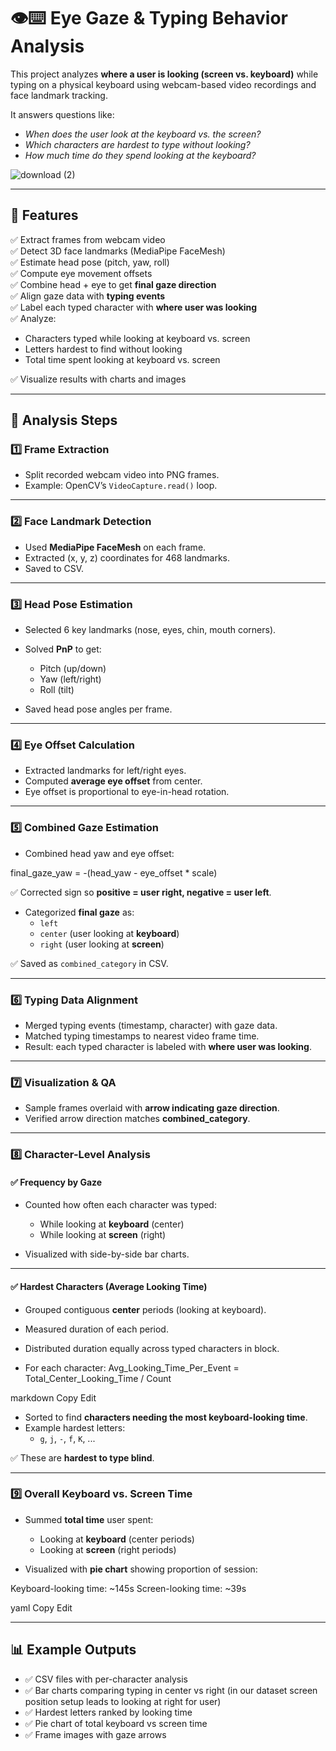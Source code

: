 # 👁️⌨️ Eye Gaze & Typing Behavior Analysis

This project analyzes **where a user is looking (screen vs. keyboard)** while typing on a physical keyboard using webcam-based video recordings and face landmark tracking.

It answers questions like:
- *When does the user look at the keyboard vs. the screen?*
- *Which characters are hardest to type without looking?*
- *How much time do they spend looking at the keyboard?*


![download (2)](https://github.com/user-attachments/assets/2e2c9b0d-238b-48fc-8633-ce24eeb78384)

---

## 🚀 Features

✅ Extract frames from webcam video  
✅ Detect 3D face landmarks (MediaPipe FaceMesh)  
✅ Estimate head pose (pitch, yaw, roll)  
✅ Compute eye movement offsets  
✅ Combine head + eye to get **final gaze direction**  
✅ Align gaze data with **typing events**  
✅ Label each typed character with **where user was looking**  
✅ Analyze:
- Characters typed while looking at keyboard vs. screen
- Letters hardest to find without looking
- Total time spent looking at keyboard vs. screen
  
✅ Visualize results with charts and images

---


## 🧭 Analysis Steps

### 1️⃣ Frame Extraction
- Split recorded webcam video into PNG frames.
- Example: OpenCV’s `VideoCapture.read()` loop.

---

### 2️⃣ Face Landmark Detection
- Used **MediaPipe FaceMesh** on each frame.
- Extracted (x, y, z) coordinates for 468 landmarks.
- Saved to CSV.

---

### 3️⃣ Head Pose Estimation
- Selected 6 key landmarks (nose, eyes, chin, mouth corners).
- Solved **PnP** to get:
  - Pitch (up/down)
  - Yaw (left/right)
  - Roll (tilt)

- Saved head pose angles per frame.

---

### 4️⃣ Eye Offset Calculation
- Extracted landmarks for left/right eyes.
- Computed **average eye offset** from center.
- Eye offset is proportional to eye-in-head rotation.

---

### 5️⃣ Combined Gaze Estimation
- Combined head yaw and eye offset:

final_gaze_yaw = -(head_yaw - eye_offset * scale)


✅ Corrected sign so **positive = user right, negative = user left**.  

- Categorized **final gaze** as:
  - `left`
  - `center` (user looking at **keyboard**)
  - `right` (user looking at **screen**)

✅ Saved as `combined_category` in CSV.

---

### 6️⃣ Typing Data Alignment
- Merged typing events (timestamp, character) with gaze data.
- Matched typing timestamps to nearest video frame time.
- Result: each typed character is labeled with **where user was looking**.

---

### 7️⃣ Visualization & QA
- Sample frames overlaid with **arrow indicating gaze direction**.
- Verified arrow direction matches **combined_category**.

---

### 8️⃣ Character-Level Analysis

#### ✅ Frequency by Gaze
- Counted how often each character was typed:
  - While looking at **keyboard** (center)
  - While looking at **screen** (right)

- Visualized with side-by-side bar charts.

---

#### ✅ Hardest Characters (Average Looking Time)
- Grouped contiguous **center** periods (looking at keyboard).  
- Measured duration of each period.  
- Distributed duration equally across typed characters in block.  

- For each character:
Avg_Looking_Time_Per_Event = Total_Center_Looking_Time / Count

markdown
Copy
Edit

- Sorted to find **characters needing the most keyboard-looking time**.  
- Example hardest letters:
  - `g`, `j`, `-`, `f`, `K`, ...

✅ These are **hardest to type blind**.

---

### 9️⃣ Overall Keyboard vs. Screen Time
- Summed **total time** user spent:
  - Looking at **keyboard** (center periods)
  - Looking at **screen** (right periods)

- Visualized with **pie chart** showing proportion of session:

Keyboard-looking time: ~145s
Screen-looking time: ~39s

yaml
Copy
Edit

---

## 📊 Example Outputs
- ✅ CSV files with per-character analysis
- ✅ Bar charts comparing typing in center vs right (in our dataset screen position setup leads to looking at right for user)
- ✅ Hardest letters ranked by looking time
- ✅ Pie chart of total keyboard vs screen time
- ✅ Frame images with gaze arrows
